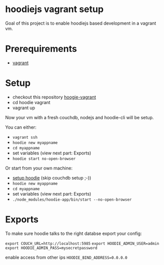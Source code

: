 
hoodiejs vagrant setup
======================

Goal of this project is to enable hoodiejs based development in a vagrant vm.

Prerequirements
===============

* [vagrant](http://www.vagrantup.com/)

Setup
=====

* checkout this repository [hoogie-vagrant](https://github.com/cainvommars/hoodie-vagrant)
* cd hoodie vagrant
* vagrant up

Now your vm with a fresh couchdb, nodejs and hoodie-cli will be setup.

You can either:
* ``vagrant ssh``
* ``hoodie new myappname``
* ``cd myappname``
* set variables (view next part: Exports) 
* ``hoodie start no-open-browser``

Or start from your own machine:
* [setup hoodie](http://hood.ie/#installation) (skip couchdb setup ;-))
* ``hoodie new myappname``
* ``cd myappname``
* set variables (view next part: Exports)
* ``./node_modules/hoodie-app/bin/start --no-open-browser``

Exports
=======

To make sure hoodie talks to the right databse export your config:

``export COUCH_URL=http://localhost:5985``
``export HOODIE_ADMIN_USER=admin``
``export HOODIE_ADMIN_PASS=mysecretpassword``

enable access from other ips
``HOODIE_BIND_ADDRESS=0.0.0.0``